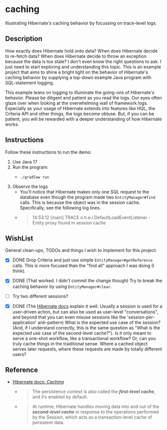 # caching

Illustrating Hibernate's caching behavior by focussing on trace-level logs.


## Description

How exactly does Hibernate hold onto data? When does Hibernate decide to re-fetch data? When does Hibernate decide to
throw an exception because the data is too stale? I don't even know the right questions to ask. I just need to start
exploring and understanding this topic. This is an example project that aims to shine a bright light on the behavior
of Hibernate's caching behavior by supplying a top-down example Java program with SQL-statement logging.

This example leans on logging to illuminate the going-ons of Hibernate's behavior. Please be diligent and patient as
you read the logs. Our eyes often glaze over when looking at the overwhelming wall of framework logs. Especially as your
usage of Hibernate extends into features like HQL, the Criteria API and other things, the logs become obtuse. But, if
you can be patient, you will be rewarded with a deeper understanding of how Hibernate works.


## Instructions

Follow these instructions to run the demo:

1. Use Java 17
2. Run the program:
   * ```shell
     ./gradlew run
     ```
3. Observe the logs
   * You'll notice that Hibernate makes only one SQL request to the database even though the program made two `EntityManager#find`
     calls. This is because the object was in the session cache. Specifically, see the following log lines.
   * > 14:53:12 [main] TRACE o.h.e.i.DefaultLoadEventListener - Entity proxy found in session cache


## WishList

General clean-ups, TODOs and things I wish to implement for this project:

* [x] DONE Drop Criteria and just use simple `EntityManager#getReference` calls. This is more focused than the "find all"
  approach I was doing (I think).
* [x] DONE (That worked. I didn't commit the change though) Try to break the caching behavior by using `EntityManager#clear`.
* [ ] Try two different sessions?
* [x] DONE (The [Hibernate docs](https://docs.jboss.org/hibernate/orm/6.1/userguide/html_single/Hibernate_User_Guide.html#architecture-current-session) explain it well. Usually a session is used for a user-driven action, but can also be used as user-level "conversations", and beyond that you can even misuse sessions like the 'session-per-application' anti-pattern) What is the expected use case of the session? (And, if I understand correctly, this is the same question as "What
  is the expected use case of the second-level cache?"). Is it only meant to serve a one-shot workflow, like a transactional
  workflow? Or, can you truly cache things in the traditional sense. Where a cached object serves later requests, where
  these requests are made by totally different users?


## Reference

* [Hibernate docs: *Caching*](https://docs.jboss.org/hibernate/orm/6.1/userguide/html_single/Hibernate_User_Guide.html#caching)
  * > The persistence context is also called the ***first-level cache***, and it’s enabled by default.
  * > At runtime, Hibernate handles moving data into and out of the ***second-level cache*** in response to the operations performed by the Session, which acts as a transaction-level cache of persistent data.

